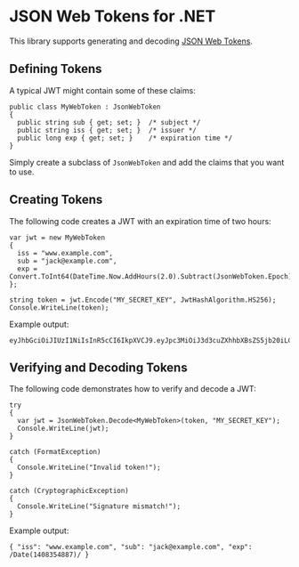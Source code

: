 JSON Web Tokens for .NET
========================

This library supports generating and decoding [JSON Web Tokens](http://tools.ietf.org/html/draft-jones-json-web-token-10).

Defining Tokens
---------------

A typical JWT might contain some of these claims:

    public class MyWebToken : JsonWebToken
    {
      public string sub { get; set; }  /* subject */
      public string iss { get; set; }  /* issuer */
      public long exp { get; set; }    /* expiration time */
    }
    
Simply create a subclass of `JsonWebToken` and add the claims that you want to use.

Creating Tokens
---------------

The following code creates a JWT with an expiration time of two hours:

    var jwt = new MyWebToken
    {
      iss = "www.example.com",
      sub = "jack@example.com",
      exp = Convert.ToInt64(DateTime.Now.AddHours(2.0).Subtract(JsonWebToken.Epoch).TotalSeconds),
    };
    
    string token = jwt.Encode("MY_SECRET_KEY", JwtHashAlgorithm.HS256);
    Console.WriteLine(token);

Example output:

    eyJhbGciOiJIUzI1NiIsInR5cCI6IkpXVCJ9.eyJpc3MiOiJ3d3cuZXhhbXBsZS5jb20iLCJzdWIiOiJqYWNrQGV4YW1wbGUuY29tIiwiZXhwIjoxNDA4MzU0ODg3fQ.sfa_JUbOlYL7eY8M1GnctXXVJWaaec9M3kvJDpkeir4

Verifying and Decoding Tokens
-----------------------------

The following code demonstrates how to verify and decode a JWT:

    try
    {
      var jwt = JsonWebToken.Decode<MyWebToken>(token, "MY_SECRET_KEY");
      Console.WriteLine(jwt);
    }
    
    catch (FormatException)
    {
      Console.WriteLine("Invalid token!");
    }
    
    catch (CryptographicException)
    {
      Console.WriteLine("Signature mismatch!");
    }

Example output:

    { "iss": "www.example.com", "sub": "jack@example.com", "exp": /Date(1408354887)/ }
